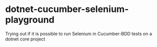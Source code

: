 # dotnet-cucumber-selenium-playground
Trying out if it is possible to run Selenium in Cucumber-BDD tests on a dotnet core project
